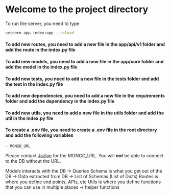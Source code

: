 # Welcome to the project directory

To run the server, you need to type 

```bash
uvicorn app.index:app --reload
```

#### To add new routes, you need to add a new file in the app/api/v1 folder and add the route in the index.py file

#### To add new models, you need to add a new file in the app/core folder and add the model in the index.py file

#### To add new tests, you need to add a new file in the tests folder and add the test in the index.py file

#### To add new dependencies, you need to add a new file in the requirements folder and add the dependency in the index.py file

#### To add new utils, you need to add a new file in the utils folder and add the util in the index.py file

<!-- instructions for creating .env file -->
#### To create a .env file, you need to create a .env file in the root directory and add the following variables
    - MONGO_URL

Please contact [Jazlan](mailto:24100022@lums.edu.pk) for the MONGO_URL. You will ***not*** be able to connect to the DB without the URL.


Models interacts with the DB -> Queries
Schema is what you get out of the DB -> Data extracted from DB -> List of Schemas (List of Dicts)
Routes is where you define end points, APIs, etc
Utils is where you define functions that you can use in multiple places -> helper functions